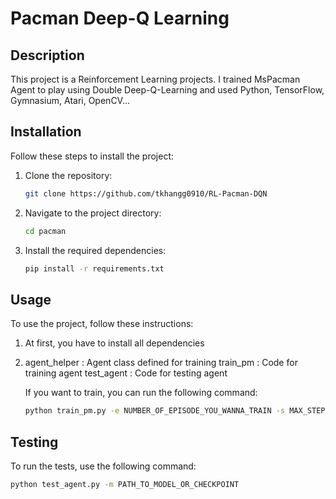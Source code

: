 # Pacman Deep-Q Learning

## Description

This project is a Reinforcement Learning projects. I trained MsPacman Agent to play using Double Deep-Q-Learning and used Python, TensorFlow, Gymnasium, Atari, OpenCV... 

## Installation

Follow these steps to install the project:

1. Clone the repository:
    ```bash
    git clone https://github.com/tkhangg0910/RL-Pacman-DQN
    ```
2. Navigate to the project directory:
    ```bash
    cd pacman
    ```
3. Install the required dependencies:
    ```bash
    pip install -r requirements.txt
    ```

## Usage

To use the project, follow these instructions:

1. At first, you have to install all dependencies
2. agent_helper : Agent class defined for training
   train_pm : Code for training agent
   test_agent : Code for testing agent
    
    If you want to train, you can run the following command:
    ```bash
    python train_pm.py -e NUMBER_OF_EPISODE_YOU_WANNA_TRAIN -s MAX_STEP_FOR_EACH_EP -l[OPTIONAL] PATH_TO_YOUR_CHECKPOINT
    ```


## Testing

To run the tests, use the following command:

```bash
python test_agent.py -m PATH_TO_MODEL_OR_CHECKPOINT 
